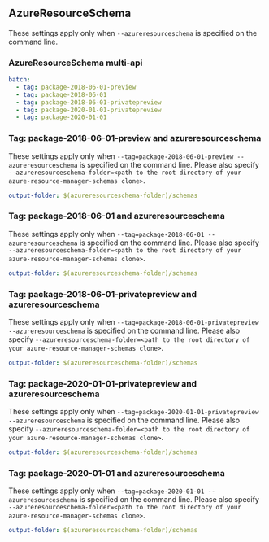 ## AzureResourceSchema

These settings apply only when `--azureresourceschema` is specified on the command line.

### AzureResourceSchema multi-api

``` yaml $(azureresourceschema) && $(multiapi)
batch:
  - tag: package-2018-06-01-preview
  - tag: package-2018-06-01
  - tag: package-2018-06-01-privatepreview
  - tag: package-2020-01-01-privatepreview
  - tag: package-2020-01-01
```

### Tag: package-2018-06-01-preview and azureresourceschema

These settings apply only when `--tag=package-2018-06-01-preview --azureresourceschema` is specified on the command line.
Please also specify `--azureresourceschema-folder=<path to the root directory of your azure-resource-manager-schemas clone>`.

``` yaml $(tag) == 'package-2018-06-01-preview' && $(azureresourceschema)
output-folder: $(azureresourceschema-folder)/schemas
```

### Tag: package-2018-06-01 and azureresourceschema

These settings apply only when `--tag=package-2018-06-01 --azureresourceschema` is specified on the command line.
Please also specify `--azureresourceschema-folder=<path to the root directory of your azure-resource-manager-schemas clone>`.

``` yaml $(tag) == 'package-2018-06-01' && $(azureresourceschema)
output-folder: $(azureresourceschema-folder)/schemas
```

### Tag: package-2018-06-01-privatepreview and azureresourceschema

These settings apply only when `--tag=package-2018-06-01-privatepreview --azureresourceschema` is specified on the command line.
Please also specify `--azureresourceschema-folder=<path to the root directory of your azure-resource-manager-schemas clone>`.

``` yaml $(tag) == 'package-2018-06-01-privatepreview' && $(azureresourceschema)
output-folder: $(azureresourceschema-folder)/schemas
```

### Tag: package-2020-01-01-privatepreview and azureresourceschema

These settings apply only when `--tag=package-2020-01-01-privatepreview --azureresourceschema` is specified on the command line.
Please also specify `--azureresourceschema-folder=<path to the root directory of your azure-resource-manager-schemas clone>`.

``` yaml $(tag) == 'package-2020-01-01-privatepreview' && $(azureresourceschema)
output-folder: $(azureresourceschema-folder)/schemas
```

### Tag: package-2020-01-01 and azureresourceschema

These settings apply only when `--tag=package-2020-01-01 --azureresourceschema` is specified on the command line.
Please also specify `--azureresourceschema-folder=<path to the root directory of your azure-resource-manager-schemas clone>`.

``` yaml $(tag) == 'package-2020-01-01' && $(azureresourceschema)
output-folder: $(azureresourceschema-folder)/schemas
```

